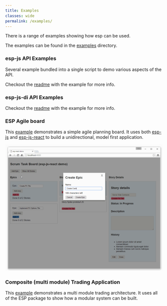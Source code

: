```yaml
---
title: Examples
classes: wide
permalink: /examples/
---
```


There is a range of examples showing how esp can be used.

The examples can be found in the [examples](https://github.com/esp/esp-js/tree/master/examples/) directory.

### esp-js API Examples

Several example bundled into a single script to demo various aspects of the API.

Checkout the [readme](https://github.com/esp/esp-js/tree/master/examples/esp-js-api) with the example for more info.

### esp-js-di API Examples

Checkout the [readme](https://github.com/esp/esp-js/tree/master/examples/esp-js-di-api) with the example for more info.

### ESP Agile board

This [example](https://github.com/esp/esp-js/tree/master/examples/esp-js-react-agile-board) demonstrates a simple agile planning board.
It uses both [esp-js](https://www.npmjs.com/package/esp-js) and [esp-js-react](https://www.npmjs.com/package/esp-js-react) to build a unidirectional, model first application.

![ESP Agile board Example](../../images/esp-agile-demo.gif)

### Composite (multi module) Trading Application

This [example](https://github.com/esp/esp-js/tree/master/examples/esp-js-ui-module-based-app) demonstrates a multi module trading architecture.
It uses all of the ESP package to show how a modular system can be built. 